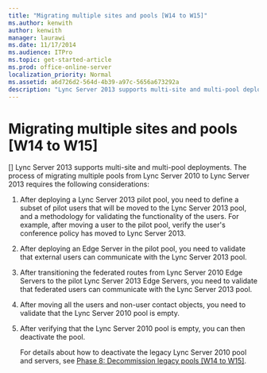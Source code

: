 ```yaml
---
title: "Migrating multiple sites and pools [W14 to W15]"
ms.author: kenwith
author: kenwith
manager: laurawi
ms.date: 11/17/2014
ms.audience: ITPro
ms.topic: get-started-article
ms.prod: office-online-server
localization_priority: Normal
ms.assetid: a6d726d2-564d-4b39-a97c-5656a673292a
description: "Lync Server 2013 supports multi-site and multi-pool deployments. The process of migrating multiple pools from Lync Server 2010 to Lync Server 2013 requires the following considerations:"
---
```


# Migrating multiple sites and pools [W14 to W15]
[]
Lync Server 2013 supports multi-site and multi-pool deployments. The process of migrating multiple pools from Lync Server 2010 to Lync Server 2013 requires the following considerations: 
  
1. After deploying a Lync Server 2013 pilot pool, you need to define a subset of pilot users that will be moved to the Lync Server 2013 pool, and a methodology for validating the functionality of the users. For example, after moving a user to the pilot pool, verify the user's conference policy has moved to Lync Server 2013. 
    
2. After deploying an Edge Server in the pilot pool, you need to validate that external users can communicate with the Lync Server 2013 pool.
    
3. After transitioning the federated routes from Lync Server 2010 Edge Servers to the pilot Lync Server 2013 Edge Servers, you need to validate that federated users can communicate with the Lync Server 2013 pool.
    
4. After moving all the users and non-user contact objects, you need to validate that the Lync Server 2010 pool is empty.
    
5. After verifying that the Lync Server 2010 pool is empty, you can then deactivate the pool. 
    
    For details about how to deactivate the legacy Lync Server 2010 pool and servers, see [Phase 8: Decommission legacy pools [W14 to W15]](phase-8-decommission-legacy-pools-w14-to-w15.md).
    

